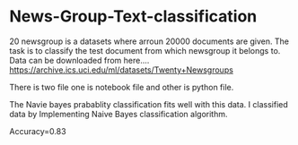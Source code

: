 # News-Group-Text-classification
20 newsgroup is a datasets where arroun 20000 documents are given.
The task is to classify the test document from which newsgroup it belongs to.
Data can be downloaded from here....
https://archive.ics.uci.edu/ml/datasets/Twenty+Newsgroups

There is two file one is notebook file and other is python file.

The Navie bayes prabablity classification fits well with this data.
I classified data by Implementing  Naive Bayes classification algorithm.

Accuracy=0.83
